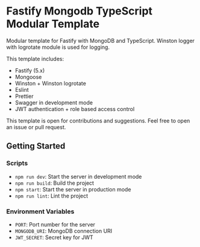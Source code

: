 # Fastify Mongodb TypeScript Modular Template

Modular template for Fastify with MongoDB and TypeScript. Winston logger with logrotate module is used for logging.

This template includes:

- Fastify (5.x) 
- Mongoose
- Winston + Winston logrotate
- Eslint
- Prettier
- Swagger in development mode
- JWT authentication + role based access control


This template is open for contributions and suggestions. Feel free to open an issue or pull request.

## Getting Started

### Scripts

- `npm run dev`: Start the server in development mode
- `npm run build`: Build the project
- `npm start`: Start the server in production mode
- `npm run lint`: Lint the project

### Environment Variables

- `PORT`: Port number for the server
- `MONGODB_URI`: MongoDB connection URI
- `JWT_SECRET`: Secret key for JWT


